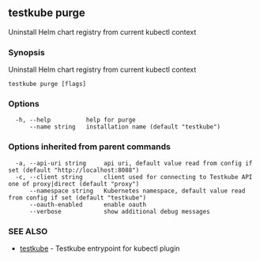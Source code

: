 ## testkube purge

Uninstall Helm chart registry from current kubectl context

### Synopsis

Uninstall Helm chart registry from current kubectl context

```
testkube purge [flags]
```

### Options

```
  -h, --help          help for purge
      --name string   installation name (default "testkube")
```

### Options inherited from parent commands

```
  -a, --api-uri string     api uri, default value read from config if set (default "http://localhost:8088")
  -c, --client string      client used for connecting to Testkube API one of proxy|direct (default "proxy")
      --namespace string   Kubernetes namespace, default value read from config if set (default "testkube")
      --oauth-enabled      enable oauth
      --verbose            show additional debug messages
```

### SEE ALSO

* [testkube](testkube.md)	 - Testkube entrypoint for kubectl plugin

